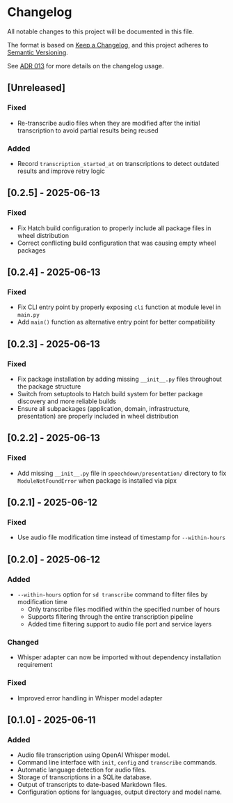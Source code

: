 # Changelog

All notable changes to this project will be documented in this file.

The format is based on [Keep a Changelog](https://keepachangelog.com/en/1.1.0/), and this project adheres to [Semantic Versioning](https://semver.org/spec/v2.0.0.html).

See [ADR 013](docs/adrs/current/013_use_changelog.md) for more details on the changelog usage.

## [Unreleased]
### Fixed
- Re-transcribe audio files when they are modified after the initial
  transcription to avoid partial results being reused
### Added
- Record `transcription_started_at` on transcriptions to detect outdated
  results and improve retry logic

## [0.2.5] - 2025-06-13

### Fixed

- Fix Hatch build configuration to properly include all package files in wheel distribution
- Correct conflicting build configuration that was causing empty wheel packages

## [0.2.4] - 2025-06-13

### Fixed

- Fix CLI entry point by properly exposing `cli` function at module level in `main.py`
- Add `main()` function as alternative entry point for better compatibility

## [0.2.3] - 2025-06-13

### Fixed

- Fix package installation by adding missing `__init__.py` files throughout the package structure
- Switch from setuptools to Hatch build system for better package discovery and more reliable builds
- Ensure all subpackages (application, domain, infrastructure, presentation) are properly included in wheel distribution

## [0.2.2] - 2025-06-13

### Fixed

- Add missing `__init__.py` file in `speechdown/presentation/` directory to fix `ModuleNotFoundError` when package is installed via pipx

## [0.2.1] - 2025-06-12

### Fixed

- Use audio file modification time instead of timestamp for `--within-hours`

## [0.2.0] - 2025-06-12

### Added

- `--within-hours` option for `sd transcribe` command to filter files by modification time
  - Only transcribe files modified within the specified number of hours
  - Supports filtering through the entire transcription pipeline
  - Added time filtering support to audio file port and service layers

### Changed

- Whisper adapter can now be imported without dependency installation requirement

### Fixed

- Improved error handling in Whisper model adapter

## [0.1.0] - 2025-06-11

### Added

- Audio file transcription using OpenAI Whisper model.
- Command line interface with `init`, `config` and `transcribe` commands.
- Automatic language detection for audio files.
- Storage of transcriptions in a SQLite database.
- Output of transcripts to date-based Markdown files.
- Configuration options for languages, output directory and model name.
